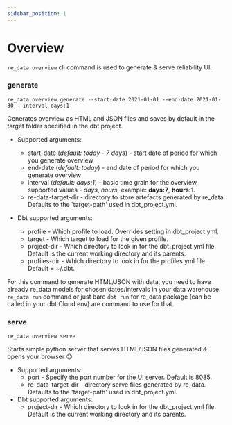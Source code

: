```yaml
---
sidebar_position: 1
---
```


# Overview

`re_data overview` cli command is used to generate & serve reliability UI. 

### generate
```
re_data overview generate --start-date 2021-01-01 --end-date 2021-01-30 --interval days:1
```

Generates overview as HTML and JSON files and saves by default in the target folder specified in the dbt project. 

- Supported arguments:
  - start-date (*default: today - 7 days*) - start date of period for which you generate overview
  - end-date (*default: today*) - end date of period for which you generate overview
  - interval (*default: days:1*) - basic time grain for the overview, supported values - *days*, *hours*, example: **days:7**, **hours:1**.
  - re-data-target-dir - directory to store artefacts generated by re_data. Defaults to the 'target-path' used in dbt_project.yml.

- Dbt supported arguments:
  - profile - Which profile to load. Overrides setting in dbt_project.yml.
  - target - Which target to load for the given profile.
  - project-dir - Which directory to look in for the dbt_project.yml file. Default is the current working directory and its parents.
  - profiles-dir - Which directory to look in for the profiles.yml file. Default = ~/.dbt.

For this command to generate HTML/JSON with data, you need to have already re_data models for chosen dates/intervals in your data warehouse. `re_data run` command or just bare `dbt run` for re_data package (can be called in your dbt Cloud env) are command to use for that.
### serve

```
re_data overview serve
```

Starts simple python server that serves HTML/JSON files generated & opens your browser 😊

- Supported arguments:
  - port - Specify the port number for the UI server. Default is 8085.
  - re-data-target-dir - directory serve files generated by re_data. Defaults to the 'target-path' used in dbt_project.yml.
- Dbt supported arguments:
  - project-dir - Which directory to look in for the dbt_project.yml file. Default is the current working directory and its parents.
